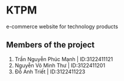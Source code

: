 # KTPM
e-commerce website for technology products
## Members of the project
1. Trần Nguyễn Phúc Mạnh | ID:3122411121
2. Nguyễn Võ Minh Thư | ID:3122411201
3. Đỗ Anh Triết | ID:3122411223
